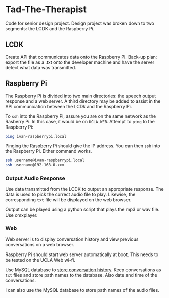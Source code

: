 # Tad-The-Therapist
Code for senior design project. Design project was broken down to
two segments\: the LCDK and the Raspberry Pi.

## LCDK
Create API that communicates data onto the Raspberry Pi.
Back-up plan: export the file as a .txt onto the developer machine
and have the server detect what data was transmitted.

## Raspberry Pi
The Raspberry Pi is divided into two main directories: the speech output response and a web server. A third directory may be added to assist in the API communication between the LCDk and the Raspberry Pi.

To `ssh` into the Raspberry Pi, assure you are on the same network as the Rasberry Pi. In this case, it would be on `UCLA_WEB`. Attempt to `ping` to the Raspberry Pi:
```bash
ping ivan-raspberrypi.local
```

Pinging the Raspberry Pi should give the IP address. You can then `ssh` into the Raspberry Pi. Either command works.
```bash
ssh username@ivan-raspberrypi.local
ssh username@192.168.0.xxx
```

### Output Audio Response
Use data transmitted from the LCDK to output an appropriate
response. The data is used to pick the correct audio file to
play. Likewise, the corresponding `txt` file will be displayed on
the web browser.

Output can be played using a python script that plays the mp3 or
wav file. Use omxplayer.

### Web
Web server is to display conversation history and view previous
conversations on a web browser.

Raspberry Pi should start web server automatically at boot. This
needs to be tested on the UCLA Web wi-fi.

Use MySQL database to [store conversation
history](https://stackoverflow.com/questions/6472233/can-i-store-images-in-mysql). Keep
conversations as `txt` files and store path names to the
database. Also date and time of the conversations.

I can also use the MySQL database to store path names of the audio
files.
